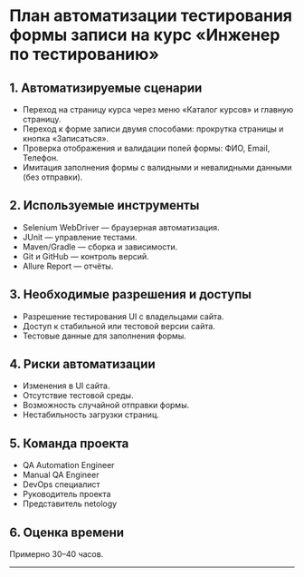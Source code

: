 # План автоматизации тестирования формы записи на курс «Инженер по тестированию»

## 1. Автоматизируемые сценарии
- Переход на страницу курса через меню «Каталог курсов» и главную страницу.
- Переход к форме записи двумя способами: прокрутка страницы и кнопка «Записаться».
- Проверка отображения и валидации полей формы: ФИО, Email, Телефон.
- Имитация заполнения формы с валидными и невалидными данными (без отправки).

## 2. Используемые инструменты
- Selenium WebDriver — браузерная автоматизация.
- JUnit — управление тестами.
- Maven/Gradle — сборка и зависимости.
- Git и GitHub — контроль версий.
- Allure Report — отчёты.

## 3. Необходимые разрешения и доступы
- Разрешение тестирования UI с владельцами сайта.
- Доступ к стабильной или тестовой версии сайта.
- Тестовые данные для заполнения формы.

## 4. Риски автоматизации
- Изменения в UI сайта.
- Отсутствие тестовой среды.
- Возможность случайной отправки формы.
- Нестабильность загрузки страниц.

## 5. Команда проекта
- QA Automation Engineer
- Manual QA Engineer
- DevOps специалист
- Руководитель проекта
- Представитель netology

## 6. Оценка времени
Примерно 30–40 часов.

---

